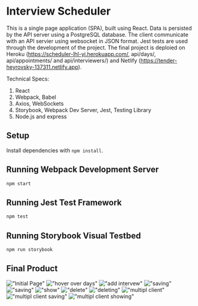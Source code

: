 # Interview Scheduler

This is a single page application (SPA), built using React. Data is persisted by the API server using a PostgreSQL database. The client communicate with an API servier using websocket in JSON format. Jest tests are used through the development of the project. The final project is deploied on Heroku (https://scheduler-lhl-yi.herokuapp.com/, api/days/, api/appointments/ and api/interviewers/) and Netlify (https://tender-heyrovsky-137311.netlify.app).

Technical Specs:

1. React
2. Webpack, Babel
3. Axios, WebSockets
4. Storybook, Webpack Dev Server, Jest, Testing Library
5. Node.js and express

## Setup

Install dependencies with `npm install`.

## Running Webpack Development Server

```sh
npm start
```

## Running Jest Test Framework

```sh
npm test
```

## Running Storybook Visual Testbed

```sh
npm run storybook
```

## Final Product

!["Initial Page"](public/images/1.png)
!["hover over days"](public/images/2.png)
!["add intervew"](public/images/3.png)
!["saving"](public/images/4.png)
!["saving"](public/images/4.png)
!["show"](public/images/show.png)
!["delete"](public/images/5.png)
!["deleting"](public/images/6.png)
!["multipl client"](public/images/7.png)
!["multipl client saving"](public/images/8.png)
!["multipl client showing"](public/images/9.png)
